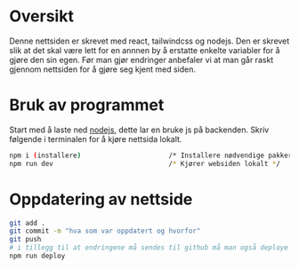 # Oversikt
Denne nettsiden er skrevet med react, tailwindcss og nodejs. Den er skrevet slik at det skal være lett for en annnen by å erstatte enkelte variabler for å gjøre den sin egen. Før man gjør endringer anbefaler vi at man går raskt gjennom nettsiden for å gjøre seg kjent med siden.

# Bruk av programmet
Start med å laste ned [nodejs](https://nodejs.org/en), dette lar en bruke js på backenden.
Skriv følgende i terminalen for å kjøre nettsida lokalt. 

```bash
npm i (installere)                      /* Installere nødvendige pakker */
npm run dev                             /* Kjører websiden lokalt */
```

# Oppdatering av nettside
```bash
git add .
git commit -m "hva som var oppdatert og hvorfor"
git push
# i tillegg til at endringene må sendes til github må man også deploye
npm run deploy
```

